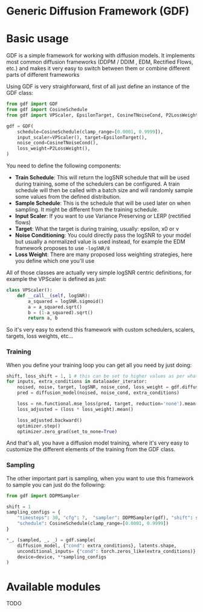 # Generic Diffusion Framework (GDF)

# Basic usage
GDF is a simple framework for working with diffusion models. It implements most common diffusion frameworks (DDPM / DDIM
, EDM, Rectified Flows, etc.) and makes it very easy to switch between them or combine different parts of different
frameworks

Using GDF is very straighforward, first of all just define an instance of the GDF class:

```python
from gdf import GDF
from gdf import CosineSchedule
from gdf import VPScaler, EpsilonTarget, CosineTNoiseCond, P2LossWeight

gdf = GDF(
    schedule=CosineSchedule(clamp_range=[0.0001, 0.9999]),
    input_scaler=VPScaler(), target=EpsilonTarget(),
    noise_cond=CosineTNoiseCond(),
    loss_weight=P2LossWeight(),
)
```

You need to define the following components: 
* **Train Schedule**: This will return the logSNR schedule that will be used during training, some of the schedulers can be configured. A train schedule will then be called with a batch size and will randomly sample some values from the defined distribution.
* **Sample Schedule**: This is the schedule that will be used later on when sampling. It might be different from the training schedule. 
* **Input Scaler**: If you want to use Variance Preserving or LERP (rectified flows)
* **Target**: What the target is during training, usually: epsilon, x0 or v
* **Noise Conditioning**: You could directly pass the logSNR to your model but usually a normalized value is used instead, for example the EDM framework proposes to use `-logSNR/8`
* **Loss Weight**: There are many proposed loss weighting strategies, here you define which one you'll use

All of those classes are actually very simple logSNR centric definitions, for example the VPScaler is defined as just:
```python 
class VPScaler():
    def __call__(self, logSNR): 
        a_squared = logSNR.sigmoid()
        a = a_squared.sqrt()
        b = (1-a_squared).sqrt()
        return a, b

```

So it's very easy to extend this framework with custom schedulers, scalers, targets, loss weights, etc...

### Training

When you define your training loop you can get all you need by just doing:
```python
shift, loss_shift = 1, 1 # this can be set to higher values as per what the Simple Diffusion paper sugested for high resolution
for inputs, extra_conditions in dataloader_iterator:
	noised, noise, target, logSNR, noise_cond, loss_weight = gdf.diffuse(inputs, shift=shift, loss_shift=loss_shift) 
	pred = diffusion_model(noised, noise_cond, extra_conditions)

	loss = nn.functional.mse_loss(pred, target, reduction='none').mean(dim=[1, 2, 3])
	loss_adjusted = (loss * loss_weight).mean()

	loss_adjusted.backward()
	optimizer.step()
	optimizer.zero_grad(set_to_none=True)
```

And that's all, you have a diffusion model training, where it's very easy to customize the different elements of the 
training from the GDF class.

### Sampling

The other important part is sampling, when you want to use this framework to sample you can just do the following:

```python
from gdf import DDPMSampler

shift = 1
sampling_configs = {
	"timesteps": 30, "cfg": 7,  "sampler": DDPMSampler(gdf), "shift": shift,
	"schedule": CosineSchedule(clamp_range=[0.0001, 0.9999])
}

*_, (sampled, _, _) = gdf.sample(
	diffusion_model, {"cond": extra_conditions}, latents.shape, 
	unconditional_inputs= {"cond": torch.zeros_like(extra_conditions)}, 
	device=device, **sampling_configs
)
```

# Available modules

TODO
